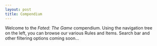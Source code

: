 ```yaml
---
layout: post
title: Compendium
---
```


Welcome to the *Fated: The Game* compendium. Using the navigation tree on the left, you can browse our various Rules and Items. Search bar and other filtering options coming soon...


